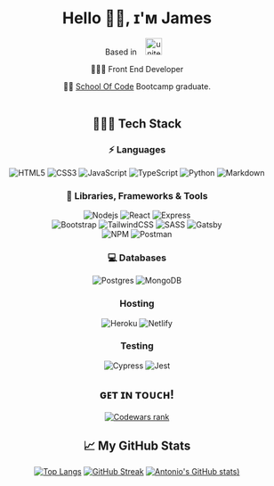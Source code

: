 <!-- <img src="banner (2).gif"> -->

<h1 align="center"> Hello 👋🏻, ɪ'ᴍ James </h1>

<p align="center">
Based in &nbsp; &nbsp;<img src="https://cdn.worldvectorlogo.com/logos/usa-4.svg" alt="united states flag" height="30px" width="30px">&nbsp; &nbsp;
</p>

<div align="center">

👨🏻‍💻 Front End Developer

👨‍🎓 [School Of Code](https://www.schoolofcode.co.uk/) Bootcamp graduate.<br><br>

</div>

<div align="center">
	
## 👨🏻‍💻 Tech Stack
### ⚡ Languages
![HTML5](https://img.shields.io/badge/HTML5-E34F26?style=for-the-badge&logo=html5&logoColor=white)
![CSS3](https://img.shields.io/badge/CSS3-1572B6?style=for-the-badge&logo=css3&logoColor=white)
![JavaScript](https://img.shields.io/badge/JavaScript-323330?style=for-the-badge&logo=javascript&logoColor=F7DF1E)
![TypeScript](https://img.shields.io/badge/TypeScript-007ACC?style=for-the-badge&logo=typescript&logoColor=white)
![Python](https://img.shields.io/badge/Python-FFD43B?style=for-the-badge&logo=python&logoColor=306998)
![Markdown](https://img.shields.io/badge/Markdown-000000?style=for-the-badge&logo=markdown&logoColor=white)

### 🚀 Libraries, Frameworks & Tools
![Nodejs](https://img.shields.io/badge/Node.js-339933?style=for-the-badge&logo=nodedotjs&logoColor=white)
![React](https://img.shields.io/badge/React-20232A?style=for-the-badge&logo=react&logoColor=61DAFB)
![Express](https://img.shields.io/badge/Express.js-404D59?style=for-the-badge)
<br>
![Bootstrap](https://img.shields.io/badge/Bootstrap-563D7C?style=for-the-badge&logo=bootstrap&logoColor=white)
![TailwindCSS](https://img.shields.io/badge/tailwindcss-%2338B2AC.svg?style=for-the-badge&logo=tailwind-css&logoColor=white)
![SASS](https://img.shields.io/badge/SASS-hotpink.svg?style=for-the-badge&logo=SASS&logoColor=white)
![Gatsby](https://img.shields.io/badge/Gatsby-663399?style=for-the-badge&logo=gatsby&logoColor=white)
<br>
![NPM](https://img.shields.io/badge/npm-CB3837?style=for-the-badge&logo=npm&logoColor=white)
![Postman](https://img.shields.io/badge/Postman-FF6C37?style=for-the-badge&logo=postman&logoColor=white)

### 💻 Databases
![Postgres](https://img.shields.io/badge/postgres-%23316192.svg?style=for-the-badge&logo=postgresql&logoColor=white)
![MongoDB](https://img.shields.io/badge/mongodb-%23316192.svg?style=for-the-badge&logo=mongodb&logoColor=green)

### Hosting
![Heroku](https://img.shields.io/badge/heroku-%23430098.svg?style=for-the-badge&logo=heroku&logoColor=white)
![Netlify](https://img.shields.io/badge/netlify-%23000000.svg?style=for-the-badge&logo=netlify&logoColor=#00C7B7)

### Testing
![Cypress](https://img.shields.io/badge/-cypress-%23E5E5E5?style=for-the-badge&logo=cypress&logoColor=058a5e)
![Jest](https://img.shields.io/badge/-jest-%23C21325?style=for-the-badge&logo=jest&logoColor=white)

</div>

<div align="center">
	
## ɢᴇᴛ ɪɴ ᴛᴏᴜᴄʜ!

<!-- <a href="https://www.linkedin.com/in/antonioriccelli/" title="LinkedIn"><img src="https://img.shields.io/badge/LinkedIn-0077B5?style=for-the-badge&logo=linkedin&logoColor=white"  alt="LinkedIn Logo"  />
    <a href="https://antonioriccelli.com/">
		<img src="https://img.shields.io/badge/portfolio-1AA260?style=for-the-badge&logo=About.me&logoColor=white" /> </a>
      <a href="https://hashnode.com/@AntonioRiccelli" title="Hashnode"><img src="https://img.shields.io/badge/Hashnode-2962FF?style=for-the-badge&logo=hashnode&logoColor=white"  alt="Hashnode Logo"/></a>
<br> -->
<a href="https://www.codewars.com/users/Apocilyptica"><img src="https://www.codewars.com/users/Apocilyptica/badges/large" title="Codewars rank"></a>

</div>
	

<div align="center">

## &#x1f4c8; My GitHub Stats

[![Top Langs](https://github-readme-stats-kohl-gamma.vercel.app/api/top-langs/?username=JamesWJager&theme=onedark&count_private=true)](https://github.com/JamesWJager/github-readme-stats)
	[![GitHub Streak](https://github-readme-streak-stats.herokuapp.com/?user=JamesWJager)](https://git.io/streak-stats)
[![Antonio's GitHub stats](https://github-readme-stats-kohl-gamma.vercel.app/api?username=JamesWJager&theme=onedark&count_private=true))](https://github.com/JamesWJager/github-readme-stats)

</div>
